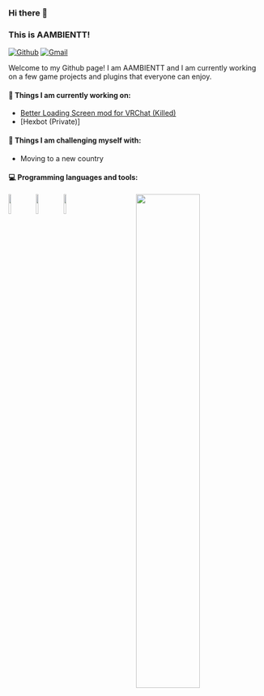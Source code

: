 ### Hi there 👋 
### This is AAMBIENTT!

[![Github](https://img.shields.io/badge/-Github-000?style=flat&logo=Github&logoColor=white)](https://github.com/AAMBIENTT)
[![Gmail](https://img.shields.io/badge/-Gmail-c14438?style=flat&logo=Gmail&logoColor=white)](mailto:jacobschwartz115@gmail.com)

Welcome to my Github page! I am AAMBIENTT and I am currently working on a few game projects and plugins that everyone can enjoy.

#### 🌱 Things I am currently working on: 
- [Better Loading Screen mod for VRChat (Killed)](https://github.com/Grummus/BetterLoadingScreen)
- [Hexbot (Private)]

#### :muscle: Things I am challenging myself with:
- Moving to a new country

#### :computer: Programming languages and tools: 
<p>
	<img width="50%" align="right" src="https://github-readme-stats.vercel.app/api?username=AAMBIENTT&show_icons=true&hide_border=true" />

<code><img width="10%" src="https://www.vectorlogo.zone/logos/java/java-ar21.svg"></code>
<code><img width="10%" src="https://www.vectorlogo.zone/logos/python/python-ar21.svg"></code>
<code><img width="10%" src="https://static.cdnlogo.com/logos/c/27/c.svg"></code>
</p>
